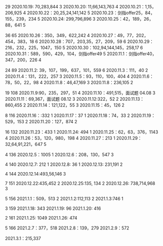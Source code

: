 29
2020.10.19: 70,283,844  3
2020.10.20: 11,66,143,763   4
2020.10.21：1,15，206,925   4
2020.10.22：20,25,24,141,142   5
2020.10.23：剑指offer25，84，155，239，234   5
2020.10.24: 299,796,896   3
2020.10.25：42，189，26，88，641   5

36 65
2020.10.26：350，349，622,242    4
2020.10.27：49，77，202，454，383，18  6
2020.10.28：707，203,35，27，209，59  6
2020.10.29：216，232，225，1047，150 5
2020.10.30：102,94,144,145，258,17 6
2020.10.31：589，590，429，104，剑指offer49  5
2020.11.1：剑指offer40，347，200，226   4

24 89
2020.11.2: 39，107，199，637，101，559   6
2020.11.3：111，40    2
2020.11.4：131，222，257   3
2020.11.5：93，110，100，404   4
2020.11.6：78，50，22，98   4
2020.11.8：46,47,169  3
2020.11.8：236,105   2

19 108
2020.11.9:90，235，297，51   4
2020.11.10：491,515，面试题 04.08 3
2020.11.11：69,367，面试题 08.12 3
2020.11.12:322，52  2
2020.11.13：860,455  2
2020.11.14：121,122，55   3
2020.11.15：45，126   2

8 116
2020.11.16：:332    1
2020.11.17：37  1
2020.11.18：74，33   2
2020.11.19：529，153  2
2020.11.20：127，874  2

16 132
2020.11.23：433  1
2020.11.24: 494  1
2020.11.25：62，63，376，1143  4
2020.11.26：53，120，980，198   4
2020.11.27：213  1
2020.11.29：32,64,91,221，647   5

4 136
2020.12.5：1005    1
2020.12.6：208，130，547   3

4 140
2020.12.7: 212   1
2020.12.8: 36     1
2020.12.13: 231,191 2

4 144
2020.12.14:493,56,146 3

7 151
2020.12.22:435,452  2
2020.12.25:135, 134 2
2020.12.26: 738,714,968  3

5 156
2021.1.1：509，513  2
2021.1.2:112,113  2
2021.1.3:746 1

3 159
2021.1.18: 343
2021.1.19:  96
2021.1.20: 416

2  161
2021.1.25: 1049
2021.1.26: 474

5 166
2021.2.7：377，518
2021.2.8：139，279
2021.2.9：572

2021.3.1：215,337



